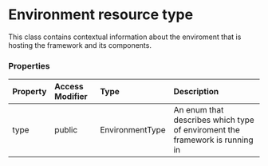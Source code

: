 # Environment resource type

This class contains contextual information about the enviroment that is hosting the framework and 
its components.


### Properties

| Property	   | Access Modifier | Type	| Description|
|:-------------|:----|:-------|:-----------|
|type      | public | EnvironmentType | An enum that describes which type of enviroment the framework is running in |


